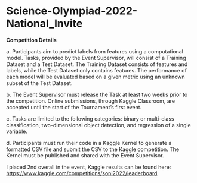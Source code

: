 # Science-Olympiad-2022-National_Invite

**Competition Details**

a. Participants aim to predict labels from features using a computational model. Tasks, provided by the
Event Supervisor, will consist of a Training Dataset and a Test Dataset. The Training Dataset consists
of features and labels, while the Test Dataset only contains features. The performance of each model
will be evaluated based on a given metric using an unknown subset of the Test Dataset.

b. The Event Supervisor must release the Task at least two weeks prior to the competition. Online
submissions, through Kaggle Classroom, are accepted until the start of the Tournament’s first event.

c. Tasks are limited to the following categories: binary or multi-class classification, two-dimensional object
detection, and regression of a single variable.

d. Participants must run their code in a Kaggle Kernel to generate a formatted CSV file and submit the CSV
to the Kaggle competition. The Kernel must be published and shared with the Event Supervisor.

I placed 2nd overall in the event, Kaggle results can be found here: https://www.kaggle.com/competitions/soni2022/leaderboard
